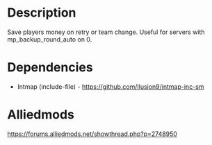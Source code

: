 # Description
Save players money on retry or team change.
Useful for servers with mp_backup_round_auto on 0.

# Dependencies
- Intmap (include-file) - https://github.com/Ilusion9/intmap-inc-sm

# Alliedmods
https://forums.alliedmods.net/showthread.php?p=2748950
